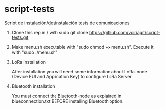 # script-tests
Script de instalación/desinstalación tests de comunicaciones

1. Clone this rep in / with sudo git clone https://github.com/vciriagit/script-tests.git

2. Make menu.sh executable with "sudo chmod +x menu.sh". Execute it with "sudo ./menu.sh"

3. LoRa installation

   After installation you will need some information about LoRa-node (Device EUI and Application Key) to configure LoRa Server

4. Bluetooth installation

   You must connect the Bluetooth-node as explained in blueconnection.txt BEFORE installing Bluetooth option.  
